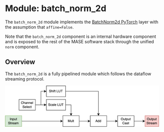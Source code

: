 # Module: batch_norm_2d

The `batch_norm_2d` module implements the [BatchNorm2d PyTorch](https://pytorch.org/docs/stable/generated/torch.nn.BatchNorm2d.html) layer with the assumption that `affine=False`.

Note that the `batch_norm_2d` component is an internal hardware component and is exposed to the rest of the MASE software stack through the unified `norm` component.

## Overview

The `batch_norm_2d` is a fully pipelined module which follows the dataflow streaming protocol.

<p align="center">
  <img src="https://raw.githubusercontent.com/DeepWok/mase/main/machop/sphinx_docs/source/imgs/hardware/batch_norm_2d.png" alt="img">
</p>
